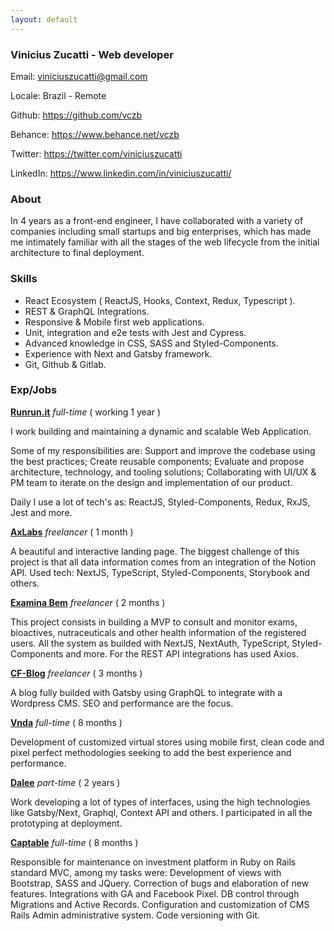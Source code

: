 ```yaml
---
layout: default
---
```


### Vinicius Zucatti - Web developer

Email: viniciuszucatti@gmail.com

Locale: Brazil - Remote

Github: https://github.com/vczb

Behance: https://www.behance.net/vczb

Twitter: https://twitter.com/viniciuszucatti

LinkedIn: https://www.linkedin.com/in/viniciuszucatti/

### About

In 4 years as a front-end engineer, I have collaborated with a variety of companies including small startups and big enterprises, which has made me intimately familiar with all the stages of the web lifecycle from the initial architecture to final deployment.

### Skills

- React Ecosystem ( ReactJS, Hooks, Context, Redux, Typescript ).
- REST & GraphQL Integrations.
- Responsive & Mobile first web applications.
- Unit, integration and e2e tests with Jest and Cypress.
- Advanced knowledge in CSS, SASS and Styled-Components.
- Experience with Next and Gatsby framework.
- Git, Github & Gitlab.

### Exp/Jobs

[**Runrun.it**](https://runrun.it/) _full-time_ ( working 1 year )

I work building and maintaining a dynamic and scalable Web Application.

Some of my responsibilities are: Support and improve the codebase using the best practices; Create reusable components; Evaluate and propose architecture, technology, and tooling solutions; Collaborating with UI/UX & PM team to iterate on the design and implementation of our product.

Daily I use a lot of tech's as: ReactJS, Styled-Components, Redux, RxJS, Jest and more.

[**AxLabs**](https://axlabs.com/) _freelancer_ ( 1 month )

A beautiful and interactive landing page. The biggest challenge of this project is that all data information comes from an integration of the Notion API. Used tech: NextJS, TypeScript, Styled-Components, Storybook and others.

[**Examina Bem**](https://examinabem.com/) _freelancer_ ( 2 months )

This project consists in building a MVP to consult and monitor exams, bioactives, nutraceuticals and other health information of the registered users. All the system as builded with NextJS, NextAuth, TypeScript, Styled-Components and more. For the REST API integrations has used Axios.

[**CF-Blog**](https://centraldofranqueado.com.br/blog/) _freelancer_ ( 3 months )

A blog fully builded with Gatsby using GraphQL to integrate with  a Wordpress CMS. SEO and performance are the focus.

[**Vnda**](https://www.vnda.com.br/) _full-time_ ( 8 months )

Development of customized virtual stores using mobile first, clean code and pixel perfect methodologies seeking to add the
best experience and performance.

[**Dalee**](https://dalee.dev/) _part-time_ ( 2 years )

Work developing a lot of types of interfaces, using the high technologies like Gatsby/Next, Graphql, Context API and others. I participated in all the prototyping at deployment.

[**Captable**](https://captable.com.br/) _full-time_ ( 8 months )

Responsible for maintenance on investment platform in Ruby on Rails
standard MVC, among my tasks were: Development of views with Bootstrap, SASS and JQuery.
Correction of bugs and elaboration of new features.
Integrations with GA and Facebook Pixel. DB control through Migrations and Active Records.
Configuration and customization of CMS Rails Admin administrative system. Code versioning with Git.
